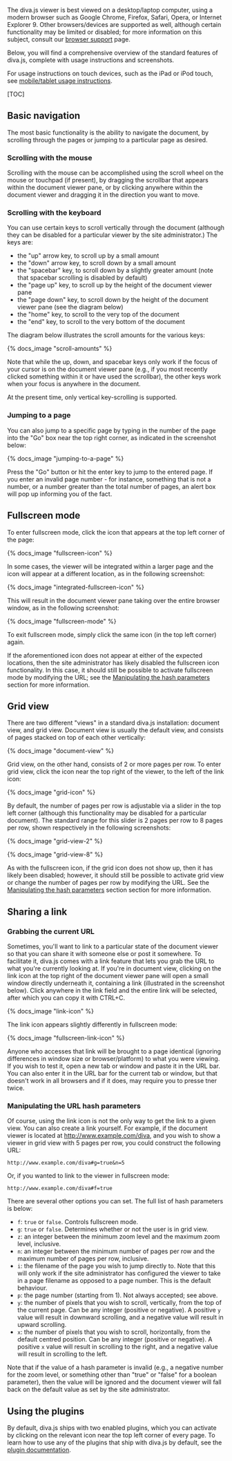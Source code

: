 The diva.js viewer is best viewed on a desktop/laptop computer, using a modern
browser such as Google Chrome, Firefox, Safari, Opera, or Internet Explorer 9.
Other browsers/devices are supported as well, although certain functionality
may be limited or disabled; for more information on this subject, consult our
[browser support](../browser-support) page.

Below, you will find a comprehensive overview of the standard features of
diva.js, complete with usage instructions and screenshots.

For usage instructions on touch devices, such as the iPad or iPod touch, see
[mobile/tablet usage instructions](../mobile).

[TOC]

Basic navigation
----------------

The most basic functionality is the ability to navigate the document, by
scrolling through the pages or jumping to a particular page as desired.

### Scrolling with the mouse

Scrolling with the mouse can be accomplished using the scroll wheel on the
mouse or touchpad (if present), by dragging the scrollbar that appears within
the document viewer pane, or by clicking anywhere within the document viewer
and dragging it in the direction you want to move.

### Scrolling with the keyboard

You can use certain keys to scroll vertically through the document (although
they can be disabled for a particular viewer by the site administrator.) The
keys are:

* the "up" arrow key, to scroll up by a small amount
* the "down" arrow key, to scroll down by a small amount
* the "spacebar" key, to scroll down by a slightly greater amount (note that
  spacebar scrolling is disabled by default)
* the "page up" key, to scroll up by the height of the document viewer pane
* the "page down" key, to scroll down by the height of the document viewer
  pane (see the diagram below)
* the "home" key, to scroll to the very top of the document
* the "end" key, to scroll to the very bottom of the document

The diagram below illustrates the scroll amounts for the various keys:

{% docs_image "scroll-amounts" %}

Note that while the up, down, and spacebar keys only work if the focus of your
cursor is on the document viewer pane (e.g., if you most recently clicked
something within it or have used the scrollbar), the other keys work when your
focus is anywhere in the document.

At the present time, only vertical key-scrolling is supported.

### Jumping to a page

You can also jump to a specific page by typing in the number of the page into
the "Go" box near the top right corner, as indicated in the screenshot below:

{% docs_image "jumping-to-a-page" %}

Press the "Go" button or hit the enter key to jump to the entered page. If you
enter an invalid page number - for instance, something that is not a number,
or a number greater than the total number of pages, an alert box will pop up
informing you of the fact.

Fullscreen mode
---------------

To enter fullscreen mode, click the icon that appears at the top left corner
of the page:

{% docs_image "fullscreen-icon" %}

In some cases, the viewer will be integrated within a larger page and the icon
will appear at a different location, as in the following screenshot:

{% docs_image "integrated-fullscreen-icon" %}

This will result in the document viewer pane taking over the entire browser
window, as in the following screenshot:

{% docs_image "fullscreen-mode" %}

To exit fullscreen mode, simply click the same icon (in the top left corner)
again.

If the aforementioned icon does not appear at either of the expected locations,
then the site administrator has likely disabled the fullscreen icon
functionality. In this case, it should still be possible to activate fullscreen
mode by modifying the URL; see the 
[Manipulating the hash parameters](#manipulating-the-hash-parameters) section
for more information.

Grid view
---------

There are two different "views" in a standard diva.js installation: document
view, and grid view. Document view is usually the default view, and consists of
pages stacked on top of each other vertically:

{% docs_image "document-view" %}

Grid view, on the other hand, consists of 2 or more pages per row. To enter
grid view, click the icon near the top right of the viewer, to the left of the
link icon:

{% docs_image "grid-icon" %}

By default, the number of pages per row is adjustable via a slider in the top
left corner (although this functionality may be disabled for a particular
document). The standard range for this slider is 2 pages per row to 8 pages per
row, shown respectively in the following screenshots:

{% docs_image "grid-view-2" %}

{% docs_image "grid-view-8" %}

As with the fullscreen icon, if the grid icon does not show up, then it has
likely been disabled; however, it should still be possible to activate grid
view or change the number of pages per row by modifying the URL. See the
[Manipulating the hash parameters](#manipulating-the-hash-parameters) section
section for more information.

Sharing a link
--------------

### Grabbing the current URL

Sometimes, you'll want to link to a particular state of the document viewer so
that you can share it with someone else or post it somewhere. To facilitate it,
diva.js comes with a link feature that lets you grab the URL to what you're
currently looking at. If you're in document view, clicking on the link icon at
the top right of the document viewer pane will open a small window directly
underneath it, containing a link (illustrated in the screenshot below). Click
anywhere in the link field and the entire link will be selected, after which
you can copy it with CTRL+C.

{% docs_image "link-icon" %}

The link icon appears slightly differently in fullscreen mode:

{% docs_image "fullscreen-link-icon" %}

Anyone who accesses that link will be brought to a page identical (ignoring
differences in window size or browser/platform) to what you were viewing. If
you wish to test it, open a new tab or window and paste it in the URL bar.
You can also enter it in the URL bar for the current tab or window, but that
doesn't work in all browsers and if it does, may require you to presse tner
twice.

### Manipulating the URL hash parameters

Of course, using the link icon is not the only way to get the link to a given
view. You can also create a link yourself. For example, if the document viewer
is located at http://www.example.com/diva, and you wish to show a viewer in
grid view with 5 pages per row, you could construct the following URL:

```text
http://www.example.com/diva#g=true&n=5
```

Or, if you wanted to link to the viewer in fullscreen mode:

```text
http://www.example.com/diva#f=true
```

There are several other options you can set. The full list of hash parameters
is below:

* `f`: `true` or `false`. Controls fullscreen mode.
* `g`: `true` or `false`. Determines whether or not the user is in grid view.
* `z`: an integer between the minimum zoom level and the maximum zoom level,
  inclusive.
* `n`: an integer between the minimum number of pages per row and the maximum
  number of pages per row, inclusive.
* `i`: the filename of the page you wish to jump directly to. Note that this
  will only work if the site administrator has configured the viewer to take in
  a page filename as opposed to a page number. This is the default behaviour.
* `p`: the page number (starting from 1). Not always accepted; see above.
* `y`: the number of pixels that you wish to scroll, vertically, from the top
  of the current page. Can be any integer (positive or negative). A positive
  `y` value will result in downward scrolling, and a negative value will
  result in upward scrolling.
* `x`: the number of pixels that you wish to scroll, horizontally, from the
  default centred position. Can be any integer (positive or negative). A
  positive `x` value will result in scrolling to the right, and a negative
  value will result in scrolling to the left.

Note that if the value of a hash parameter is invalid (e.g., a negative number
for the zoom level, or something other than "true" or "false" for a boolean
parameter), then the value will be ignored and the document viewer will fall
back on the default value as set by the site administrator.

Using the plugins
-----------------

By default, diva.js ships with two enabled plugins, which you can activate by
clicking on the relevant icon near the top left corner of every page. To learn
how to use any of the plugins that ship with diva.js by default, see the
[plugin documentation](../plugins).
